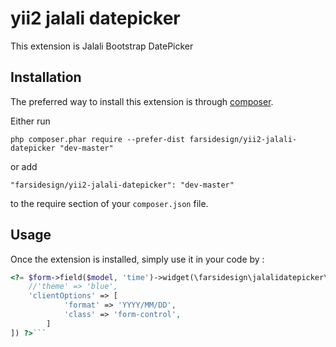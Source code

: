 yii2 jalali datepicker
======================
This extension is Jalali Bootstrap DatePicker

Installation
------------

The preferred way to install this extension is through [composer](http://getcomposer.org/download/).

Either run

```
php composer.phar require --prefer-dist farsidesign/yii2-jalali-datepicker "dev-master"
```

or add

```
"farsidesign/yii2-jalali-datepicker": "dev-master"
```

to the require section of your `composer.json` file.


Usage
-----

Once the extension is installed, simply use it in your code by  :

```php
<?= $form->field($model, 'time')->widget(\farsidesign\jalalidatepicker\DatePicker::classname(), [
    //'theme' => 'blue',
    'clientOptions' => [
            'format' => 'YYYY/MM/DD',
            'class' => 'form-control',
        ]
]) ?>```